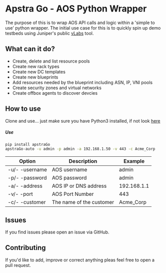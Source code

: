 # Apstra Go - AOS Python Wrapper

The purpose of this is to wrap AOS API calls and logic within a 'simple to use' python wrapper. The initial use case for this is to quickly spin up demo testbeds using Juniper's public [vLabs](https://jlabs.juniper.net/vlabs/) tool.
## What can it do? 
  - Create, delete and list resource pools
  - Create new rack types
  - Create new DC templates
  - Create new blueprints
  - Add resources needed by the blueprint including ASN, IP, VNI pools
  - Create security zones and virtual networks
  - Create offbox agents to discover devcies
## How to use
Clone and use... just make sure you have Python3 installed, if not look [here](https://www.python.org/downloads/)

##### Use
```sh
pip install apstraGo
apstraGo-auto -u admin -p admin -a 192.168.1.50 -v 443 -c Acme_Corp
```
| Option | Description | Example |
| ------ | ------ | ------ |
| -u/- -username | AOS username | admin
| -p/- -password | AOS password | admin
| -a/- -address | AOS IP or DNS address | 192.168.1.1
| -v/- -port | AOS Port Number | 443
| -c/- -customer | The name of the customer | Acme_Corp
 
<!-- ![Example](img/example.gif) -->

 ## Issues
 If you find issues please open an issue via GitHub.
 
 ## Contributing
 If you'd like to add, improve or correct anything pleas feel free to open a pull request.
